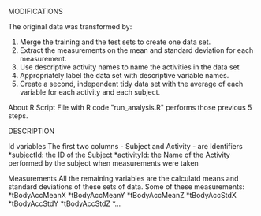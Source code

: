 MODIFICATIONS

The original data was transformed by:
1. Merge the training and the test sets to create one data set.
2. Extract the measurements on the mean and standard deviation for each measurement.
3. Use descriptive activity names to name the activities in the data set
4. Appropriately label the data set with descriptive variable names.
5. Create a second, independent tidy data set with the average of each variable for each activity and each subject.

About R Script
File with R code "run_analysis.R" performs those previous 5 steps.


DESCRIPTION

Id variables
The first two columns - Subject and Activity - are Identifiers
*subjectId: the ID of the Subject
*activityId: the Name of the Activity performed by the subject when measurements were taken

Measurements
All the remaining variables are the calculatd means and standard deviations of these sets of data.
Some of these measurements:
*tBodyAccMeanX
*tBodyAccMeanY
*tBodyAccMeanZ
*tBodyAccStdX
*tBodyAccStdY
*tBodyAccStdZ
*...

